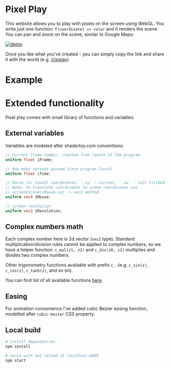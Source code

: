 # Pixel Play

This website allows you to play with pixels on the screen using WebGL.
You write just one function: `f(coordinate) => color` and it renders
the scene. You can pan and zoom on the scene, similar to Google Maps:

[![demo](https://github.com/anvaka/pplay/wiki/images/panzoom-fractal.gif)](https://anvaka.github.io/pplay/?tx=-0.8535190710676193&ty=-1.0798801998311962&scale=2.8714300654759977&fc=vec4%20get_color%28vec2%20p%29%20%7B%0A%20%20float%20t%20%3D%200.%3B%0A%20%20vec2%20z%20%3D%20p%3B%0A%20%20vec2%20c%20%3D%20vec2%280.30379%2C%200.33834%29%3B%0A%20%20float%20frames%20%3D%20600.%3B%0A%20%20float%20a%20%3D%203.14*%202.*0.1%3B%2F%2F%20*%20bease%28mod%28iFrame%2C%20frames%29%2Fframes%29%3B%0A%20%20c%20%3D%20vec2%28p.x*cos%28a%29%20-%20p.y%20*%20sin%28a%29%2C%20p.y*cos%28a%29%20%2B%20p.x%20*%20sin%28a%29%29%3B%0A%0A%20%20for%28int%20i%20%3D%200%3B%20i%20%3C%2032%3B%20%2B%2Bi%29%20%7B%0A%20%20%20%20if%20%28length%28z%29%20%3E%202.%29%20break%3B%0A%20%20%20%20z%20%3D%20c_mul%28z%2C%20z%29%20%2B%20c_sqrt%28c%29%3B%0A%20%20%20%20t%20%3D%20float%28i%29%3B%0A%20%20%7D%0A%0A%20%20return%20length%28c_tan%28z%29%29%20*%20vec4%28t%20*%20vec3%281.%2F64.%2C%201.%2F32.%2C%201.%2F24.%29%2C%201.0%29%3B%0A%7D&code=vec4%20get_color%28vec2%20p%29%20%7B%0A%20%20float%20t%20%3D%200.%3B%0A%20%20vec2%20z%20%3D%20p%3B%0A%20%20vec2%20c%20%3D%20vec2%280.30379%2C%200.33834%29%3B%0A%20%20float%20frames%20%3D%20600.%3B%0A%20%20float%20a%20%3D%203.14*%202.*0.1%3B%2F%2F%20*%20bease%28mod%28iFrame%2C%20frames%29%2Fframes%29%3B%0A%20%20c%20%3D%20vec2%28p.x*cos%28a%29%20-%20p.y%20*%20sin%28a%29%2C%20p.y*cos%28a%29%20%2B%20p.x%20*%20sin%28a%29%29%3B%0A%0A%20%20for%28int%20i%20%3D%200%3B%20i%20%3C%2032%3B%20%2B%2Bi%29%20%7B%0A%20%20%20%20if%20%28length%28z%29%20%3E%202.%29%20break%3B%0A%20%20%20%20z%20%3D%20c_mul%28z%2C%20z%29%20%2B%20c_sqrt%28c%29%3B%0A%20%20%20%20t%20%3D%20float%28i%29%3B%0A%20%20%7D%0A%0A%20%20return%20length%28c_tan%28z%29%29%20*%20vec4%28t%20*%20vec3%281.%2F64.%2C%201.%2F32.%2C%201.%2F24.%29%2C%201.0%29%3B%0A%7D)

Once you like what you've created - you can simply copy the link and
share it with the world (e.g. [/r/pplay](https://www.reddit.com/r/pplay/)).

# Example

# Extended functionality

Pixel play comes with small library of functions and variables.

## External variables

Variables are modeled after shadertoy.com conventions:

``` glsl
// Current frame number, counted from launch of the program
uniform float iFrame;

// How many seconds passed since program launch
uniform float iTime;

// Mouse (or touch) coordinates. `.xy` - current, `.zw` - last clicked.
// Note: To translate coordinates to scene coordinates use 
// screen2scene(iMouse.xy) -> vec2 method.
uniform vec4 iMouse;

// screen resolution
uniform vec2 iResolution;
```

## Complex numbers math

Each complex number here is 2d vector (`vec2` type). Standard multiplication/division rules cannot
be applied to complex numbers, so we have a helper function: `c_mul(z1, z2)` and `c_div(z0, z1)` 
multiplies and divides two complex numbers.

Other trigonometry functions available with prefix `c_`. (e.g. `c_sin(z)`, `c_cos(z)`, `c_tanh(z)`, and so on).

You can find list of all available functions [here](https://github.com/anvaka/pplay/blob/master/src/util/shaders/complex.glsl).


## Easing

For animation convenience I've added cubic Bezier easing function, modelled after `cubic-bezier` CSS
property. 


## Local build

``` bash
# install dependencies
npm install

# serve with hot reload at localhost:8889
npm start
```